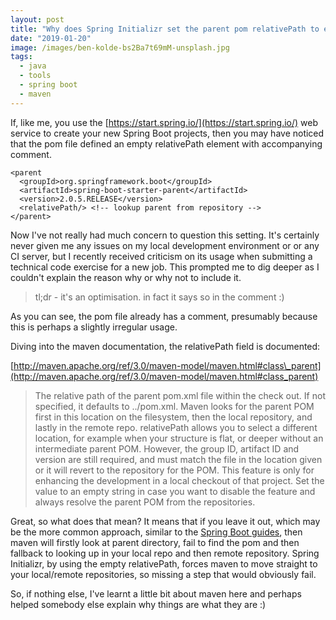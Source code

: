 ```yaml
---
layout: post
title: "Why does Spring Initializr set the parent pom relativePath to empty?"
date: "2019-01-20"
image: /images/ben-kolde-bs2Ba7t69mM-unsplash.jpg
tags:
  - java
  - tools
  - spring boot
  - maven
---
```

If, like me, you use the [https://start.spring.io/](https://start.spring.io/) web service to create your new Spring Boot projects, then you may have noticed that the pom file defined an empty relativePath element with accompanying comment.

```
<parent
  <groupId>org.springframework.boot</groupId>
  <artifactId>spring-boot-starter-parent</artifactId>
  <version>2.0.5.RELEASE</version>
  <relativePath/> <!-- lookup parent from repository -->
</parent>
```

Now I've not really had much concern to question this setting. It's certainly never given me any issues on my local development environment or or any CI server, but I recently received criticism on its usage when submitting a technical code exercise for a new job. This prompted me to dig deeper as I couldn't explain the reason why or why not to include it.

> tl;dr - it's an optimisation. in fact it says so in the comment :)

As you can see, the pom file already has a comment, presumably because this is perhaps a slightly irregular usage.

Diving into the maven documentation, the relativePath field is documented:

[http://maven.apache.org/ref/3.0/maven-model/maven.html#class\_parent](http://maven.apache.org/ref/3.0/maven-model/maven.html#class_parent)

> The relative path of the parent pom.xml file within the check out. If not specified, it defaults to ../pom.xml. Maven looks for the parent POM first in this location on the filesystem, then the local repository, and lastly in the remote repo. relativePath allows you to select a different location, for example when your structure is flat, or deeper without an intermediate parent POM. However, the group ID, artifact ID and version are still required, and must match the file in the location given or it will revert to the repository for the POM. This feature is only for enhancing the development in a local checkout of that project. Set the value to an empty string in case you want to disable the feature and always resolve the parent POM from the repositories.

Great, so what does that mean? It means that if you leave it out, which may be the more common approach, similar to the [Spring Boot guides](https://spring.io/guides), then maven will firstly look at parent directory, fail to find the pom and then fallback to looking up in your local repo and then remote repository. Spring Initializr, by using the empty relativePath, forces maven to move straight to your local/remote repositories, so missing a step that would obviously fail.

So, if nothing else, I've learnt a little bit about maven here and perhaps helped somebody else explain why things are what they are :)
